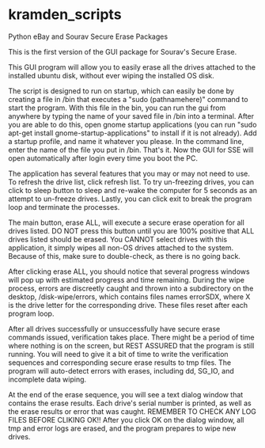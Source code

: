 # kramden_scripts
Python eBay and Sourav Secure Erase Packages

This is the first version of the GUI package for Sourav's Secure Erase. 

This GUI program will allow you to easily erase all the drives attached to the installed ubuntu disk, without ever wiping the installed OS disk. 

The script is designed to run on startup, which can easily be done by creating a file in /bin that executes a "sudo (pathnamehere)" command to start the program. With this file in the bin, you can run the gui from anywhere by typing the name of your saved file in /bin into a terminal. After you are able to do this, open gnome startup applications (you can run "sudo apt-get install gnome-startup-applications" to install if it is not already). Add a startup profile, and name it whatever you please. In the command line, enter the name of the file you put in /bin. That's it. Now the GUI for SSE will open automatically after login every time you boot the PC. 

The application has several features that you may or may not need to use. To refresh the drive list, click refresh list. To try un-freezing drives, you can click to sleep button to sleep and re-wake the computer for 5 seconds as an attempt to un-freeze drives. Lastly, you can click exit to break the program loop and terminate the processes. 

The main button, erase ALL, will execute a secure erase operation for all drives listed. DO NOT press this button until you are 100% positive that ALL drives listed should be erased. You CANNOT select drives with this application, it simply wipes all non-OS drives attached to the system. Because of this, make sure to double-check, as there is no going back. 

After clicking erase ALL, you should notice that several progress windows will pop up with estimated progress and time remaining. During the wipe process, errors are discreetly caught and thrown into a subdirectory on the desktop, /disk-wipe/errors, which contains files names errorSDX, where X is the drive letter for the corresponding drive. These files reset after each program loop. 

After all drives successfully or unsuccessfully have secure erase commands issued, verification takes place. There might be a period of time where nothing is on the screen, but REST ASSURED that the program is still running. You will need to give it a bit of time to write the verification sequences and corresponding secure erase results to tmp files. The program will auto-detect errors with erases, including dd, SG_IO, and incomplete data wiping. 

At the end of the erase sequence, you will see a text dialog window that contains the erase results. Each drive's serial number is printed, as well as the erase results or error that was caught. REMEMBER TO CHECK ANY LOG FILES BEFORE CLIKING OK!! After you click OK on the dialog window, all tmp and error logs are erased, and the program prepares to wipe new drives. 
